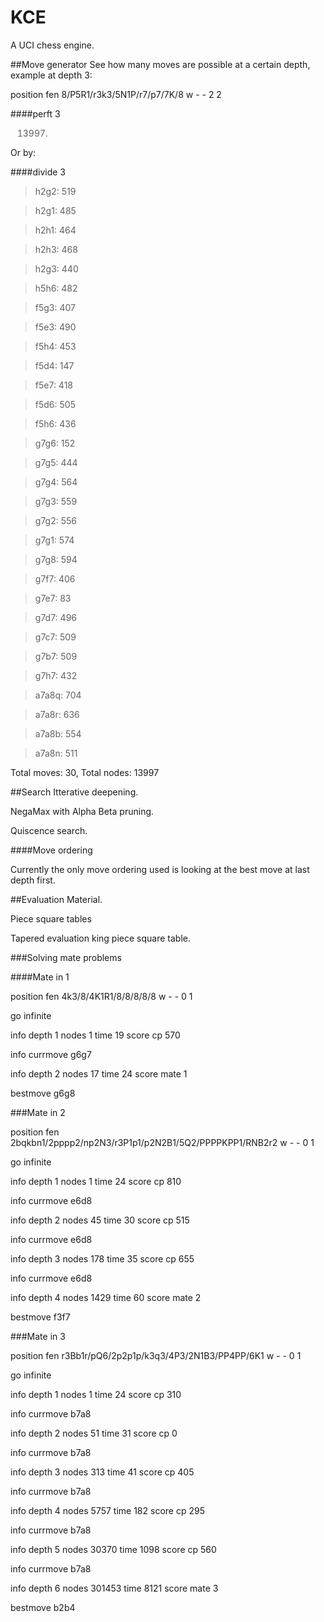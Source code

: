 # KCE

A UCI chess engine.


##Move generator
See how many moves are possible at a certain depth, example at depth 3:


position fen 8/P5R1/r3k3/5N1P/r7/p7/7K/8 w - - 2 2


####perft 3

> 13997.

Or by:

####divide 3

> h2g2: 519

> h2g1: 485

> h2h1: 464

> h2h3: 468

> h2g3: 440

> h5h6: 482

> f5g3: 407

> f5e3: 490

> f5h4: 453

> f5d4: 147

> f5e7: 418

> f5d6: 505

> f5h6: 436

> g7g6: 152

> g7g5: 444

> g7g4: 564

> g7g3: 559

> g7g2: 556

> g7g1: 574

> g7g8: 594

> g7f7: 406

> g7e7: 83

> g7d7: 496

> g7c7: 509

> g7b7: 509

> g7h7: 432

> a7a8q: 704

> a7a8r: 636

> a7a8b: 554

> a7a8n: 511


Total moves: 30, Total nodes: 13997

##Search
Itterative deepening.

NegaMax with Alpha Beta pruning.

Quiscence search.


####Move ordering

Currently the only move ordering used is looking at the best move at last depth first.


##Evaluation
Material.

Piece square tables

Tapered evaluation king piece square table.

###Solving mate problems

####Mate in 1

position fen 4k3/8/4K1R1/8/8/8/8/8 w - - 0 1

go infinite

info depth 1 nodes 1 time 19 score cp 570

info currmove g6g7

info depth 2 nodes 17 time 24 score mate 1

bestmove g6g8

###Mate in 2

position fen 2bqkbn1/2pppp2/np2N3/r3P1p1/p2N2B1/5Q2/PPPPKPP1/RNB2r2 w - - 0 1

go infinite

info depth 1 nodes 1 time 24 score cp 810

info currmove e6d8

info depth 2 nodes 45 time 30 score cp 515

info currmove e6d8

info depth 3 nodes 178 time 35 score cp 655

info currmove e6d8

info depth 4 nodes 1429 time 60 score mate 2

bestmove f3f7

###Mate in 3

position fen r3Bb1r/pQ6/2p2p1p/k3q3/4P3/2N1B3/PP4PP/6K1 w - - 0 1

go infinite

info depth 1 nodes 1 time 24 score cp 310

info currmove b7a8

info depth 2 nodes 51 time 31 score cp 0

info currmove b7a8

info depth 3 nodes 313 time 41 score cp 405

info currmove b7a8

info depth 4 nodes 5757 time 182 score cp 295

info currmove b7a8

info depth 5 nodes 30370 time 1098 score cp 560

info currmove b7a8

info depth 6 nodes 301453 time 8121 score mate 3

bestmove b2b4
